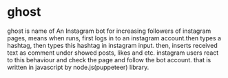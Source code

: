 # ghost
ghost is name of An Instagram bot for increasing followers of instagram pages, means when runs, first logs in to an instagram account.then types a hashtag, then types this hashtag in instagram input. then, inserts received text as comment under showed posts, likes and etc. instagram users react to this behaviour and check the page and follow the bot account.
that is written in javascript by node.js(puppeteer) library.
